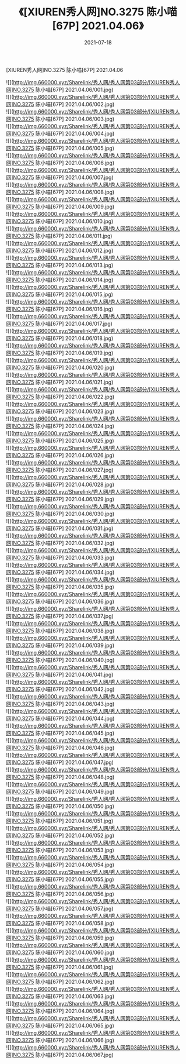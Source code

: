 ﻿---
layout: post
title:  《[XIUREN秀人网]NO.3275 陈小喵[67P] 2021.04.06》
date:   2021-07-18
img: http://img.660000.xyz/Sharelink/秀人网/秀人网第03部分/[XIUREN秀人网]NO.3275 陈小喵[67P] 2021.04.06/000.jpg
categories: [美女, 清纯, 唯美]
---

[XIUREN秀人网]NO.3275 陈小喵[67P] 2021.04.06

  ![](http://img.660000.xyz/Sharelink/秀人网/秀人网第03部分/[XIUREN秀人网]NO.3275 陈小喵[67P] 2021.04.06/001.jpg) <br> ![](http://img.660000.xyz/Sharelink/秀人网/秀人网第03部分/[XIUREN秀人网]NO.3275 陈小喵[67P] 2021.04.06/002.jpg) <br> ![](http://img.660000.xyz/Sharelink/秀人网/秀人网第03部分/[XIUREN秀人网]NO.3275 陈小喵[67P] 2021.04.06/003.jpg) <br> ![](http://img.660000.xyz/Sharelink/秀人网/秀人网第03部分/[XIUREN秀人网]NO.3275 陈小喵[67P] 2021.04.06/004.jpg) <br> ![](http://img.660000.xyz/Sharelink/秀人网/秀人网第03部分/[XIUREN秀人网]NO.3275 陈小喵[67P] 2021.04.06/005.jpg) <br> ![](http://img.660000.xyz/Sharelink/秀人网/秀人网第03部分/[XIUREN秀人网]NO.3275 陈小喵[67P] 2021.04.06/006.jpg) <br> ![](http://img.660000.xyz/Sharelink/秀人网/秀人网第03部分/[XIUREN秀人网]NO.3275 陈小喵[67P] 2021.04.06/007.jpg) <br> ![](http://img.660000.xyz/Sharelink/秀人网/秀人网第03部分/[XIUREN秀人网]NO.3275 陈小喵[67P] 2021.04.06/008.jpg) <br> ![](http://img.660000.xyz/Sharelink/秀人网/秀人网第03部分/[XIUREN秀人网]NO.3275 陈小喵[67P] 2021.04.06/009.jpg) <br> ![](http://img.660000.xyz/Sharelink/秀人网/秀人网第03部分/[XIUREN秀人网]NO.3275 陈小喵[67P] 2021.04.06/010.jpg) <br> ![](http://img.660000.xyz/Sharelink/秀人网/秀人网第03部分/[XIUREN秀人网]NO.3275 陈小喵[67P] 2021.04.06/011.jpg) <br> ![](http://img.660000.xyz/Sharelink/秀人网/秀人网第03部分/[XIUREN秀人网]NO.3275 陈小喵[67P] 2021.04.06/012.jpg) <br> ![](http://img.660000.xyz/Sharelink/秀人网/秀人网第03部分/[XIUREN秀人网]NO.3275 陈小喵[67P] 2021.04.06/013.jpg) <br> ![](http://img.660000.xyz/Sharelink/秀人网/秀人网第03部分/[XIUREN秀人网]NO.3275 陈小喵[67P] 2021.04.06/014.jpg) <br> ![](http://img.660000.xyz/Sharelink/秀人网/秀人网第03部分/[XIUREN秀人网]NO.3275 陈小喵[67P] 2021.04.06/015.jpg) <br> ![](http://img.660000.xyz/Sharelink/秀人网/秀人网第03部分/[XIUREN秀人网]NO.3275 陈小喵[67P] 2021.04.06/016.jpg) <br> ![](http://img.660000.xyz/Sharelink/秀人网/秀人网第03部分/[XIUREN秀人网]NO.3275 陈小喵[67P] 2021.04.06/017.jpg) <br> ![](http://img.660000.xyz/Sharelink/秀人网/秀人网第03部分/[XIUREN秀人网]NO.3275 陈小喵[67P] 2021.04.06/018.jpg) <br> ![](http://img.660000.xyz/Sharelink/秀人网/秀人网第03部分/[XIUREN秀人网]NO.3275 陈小喵[67P] 2021.04.06/019.jpg) <br> ![](http://img.660000.xyz/Sharelink/秀人网/秀人网第03部分/[XIUREN秀人网]NO.3275 陈小喵[67P] 2021.04.06/020.jpg) <br> ![](http://img.660000.xyz/Sharelink/秀人网/秀人网第03部分/[XIUREN秀人网]NO.3275 陈小喵[67P] 2021.04.06/021.jpg) <br> ![](http://img.660000.xyz/Sharelink/秀人网/秀人网第03部分/[XIUREN秀人网]NO.3275 陈小喵[67P] 2021.04.06/022.jpg) <br> ![](http://img.660000.xyz/Sharelink/秀人网/秀人网第03部分/[XIUREN秀人网]NO.3275 陈小喵[67P] 2021.04.06/023.jpg) <br> ![](http://img.660000.xyz/Sharelink/秀人网/秀人网第03部分/[XIUREN秀人网]NO.3275 陈小喵[67P] 2021.04.06/024.jpg) <br> ![](http://img.660000.xyz/Sharelink/秀人网/秀人网第03部分/[XIUREN秀人网]NO.3275 陈小喵[67P] 2021.04.06/025.jpg) <br> ![](http://img.660000.xyz/Sharelink/秀人网/秀人网第03部分/[XIUREN秀人网]NO.3275 陈小喵[67P] 2021.04.06/026.jpg) <br> ![](http://img.660000.xyz/Sharelink/秀人网/秀人网第03部分/[XIUREN秀人网]NO.3275 陈小喵[67P] 2021.04.06/027.jpg) <br> ![](http://img.660000.xyz/Sharelink/秀人网/秀人网第03部分/[XIUREN秀人网]NO.3275 陈小喵[67P] 2021.04.06/028.jpg) <br> ![](http://img.660000.xyz/Sharelink/秀人网/秀人网第03部分/[XIUREN秀人网]NO.3275 陈小喵[67P] 2021.04.06/029.jpg) <br> ![](http://img.660000.xyz/Sharelink/秀人网/秀人网第03部分/[XIUREN秀人网]NO.3275 陈小喵[67P] 2021.04.06/030.jpg) <br> ![](http://img.660000.xyz/Sharelink/秀人网/秀人网第03部分/[XIUREN秀人网]NO.3275 陈小喵[67P] 2021.04.06/031.jpg) <br> ![](http://img.660000.xyz/Sharelink/秀人网/秀人网第03部分/[XIUREN秀人网]NO.3275 陈小喵[67P] 2021.04.06/032.jpg) <br> ![](http://img.660000.xyz/Sharelink/秀人网/秀人网第03部分/[XIUREN秀人网]NO.3275 陈小喵[67P] 2021.04.06/033.jpg) <br> ![](http://img.660000.xyz/Sharelink/秀人网/秀人网第03部分/[XIUREN秀人网]NO.3275 陈小喵[67P] 2021.04.06/034.jpg) <br> ![](http://img.660000.xyz/Sharelink/秀人网/秀人网第03部分/[XIUREN秀人网]NO.3275 陈小喵[67P] 2021.04.06/035.jpg) <br> ![](http://img.660000.xyz/Sharelink/秀人网/秀人网第03部分/[XIUREN秀人网]NO.3275 陈小喵[67P] 2021.04.06/036.jpg) <br> ![](http://img.660000.xyz/Sharelink/秀人网/秀人网第03部分/[XIUREN秀人网]NO.3275 陈小喵[67P] 2021.04.06/037.jpg) <br> ![](http://img.660000.xyz/Sharelink/秀人网/秀人网第03部分/[XIUREN秀人网]NO.3275 陈小喵[67P] 2021.04.06/038.jpg) <br> ![](http://img.660000.xyz/Sharelink/秀人网/秀人网第03部分/[XIUREN秀人网]NO.3275 陈小喵[67P] 2021.04.06/039.jpg) <br> ![](http://img.660000.xyz/Sharelink/秀人网/秀人网第03部分/[XIUREN秀人网]NO.3275 陈小喵[67P] 2021.04.06/040.jpg) <br> ![](http://img.660000.xyz/Sharelink/秀人网/秀人网第03部分/[XIUREN秀人网]NO.3275 陈小喵[67P] 2021.04.06/041.jpg) <br> ![](http://img.660000.xyz/Sharelink/秀人网/秀人网第03部分/[XIUREN秀人网]NO.3275 陈小喵[67P] 2021.04.06/042.jpg) <br> ![](http://img.660000.xyz/Sharelink/秀人网/秀人网第03部分/[XIUREN秀人网]NO.3275 陈小喵[67P] 2021.04.06/043.jpg) <br> ![](http://img.660000.xyz/Sharelink/秀人网/秀人网第03部分/[XIUREN秀人网]NO.3275 陈小喵[67P] 2021.04.06/044.jpg) <br> ![](http://img.660000.xyz/Sharelink/秀人网/秀人网第03部分/[XIUREN秀人网]NO.3275 陈小喵[67P] 2021.04.06/045.jpg) <br> ![](http://img.660000.xyz/Sharelink/秀人网/秀人网第03部分/[XIUREN秀人网]NO.3275 陈小喵[67P] 2021.04.06/046.jpg) <br> ![](http://img.660000.xyz/Sharelink/秀人网/秀人网第03部分/[XIUREN秀人网]NO.3275 陈小喵[67P] 2021.04.06/047.jpg) <br> ![](http://img.660000.xyz/Sharelink/秀人网/秀人网第03部分/[XIUREN秀人网]NO.3275 陈小喵[67P] 2021.04.06/048.jpg) <br> ![](http://img.660000.xyz/Sharelink/秀人网/秀人网第03部分/[XIUREN秀人网]NO.3275 陈小喵[67P] 2021.04.06/049.jpg) <br> ![](http://img.660000.xyz/Sharelink/秀人网/秀人网第03部分/[XIUREN秀人网]NO.3275 陈小喵[67P] 2021.04.06/050.jpg) <br> ![](http://img.660000.xyz/Sharelink/秀人网/秀人网第03部分/[XIUREN秀人网]NO.3275 陈小喵[67P] 2021.04.06/051.jpg) <br> ![](http://img.660000.xyz/Sharelink/秀人网/秀人网第03部分/[XIUREN秀人网]NO.3275 陈小喵[67P] 2021.04.06/052.jpg) <br> ![](http://img.660000.xyz/Sharelink/秀人网/秀人网第03部分/[XIUREN秀人网]NO.3275 陈小喵[67P] 2021.04.06/053.jpg) <br> ![](http://img.660000.xyz/Sharelink/秀人网/秀人网第03部分/[XIUREN秀人网]NO.3275 陈小喵[67P] 2021.04.06/054.jpg) <br> ![](http://img.660000.xyz/Sharelink/秀人网/秀人网第03部分/[XIUREN秀人网]NO.3275 陈小喵[67P] 2021.04.06/055.jpg) <br> ![](http://img.660000.xyz/Sharelink/秀人网/秀人网第03部分/[XIUREN秀人网]NO.3275 陈小喵[67P] 2021.04.06/056.jpg) <br> ![](http://img.660000.xyz/Sharelink/秀人网/秀人网第03部分/[XIUREN秀人网]NO.3275 陈小喵[67P] 2021.04.06/057.jpg) <br> ![](http://img.660000.xyz/Sharelink/秀人网/秀人网第03部分/[XIUREN秀人网]NO.3275 陈小喵[67P] 2021.04.06/058.jpg) <br> ![](http://img.660000.xyz/Sharelink/秀人网/秀人网第03部分/[XIUREN秀人网]NO.3275 陈小喵[67P] 2021.04.06/059.jpg) <br> ![](http://img.660000.xyz/Sharelink/秀人网/秀人网第03部分/[XIUREN秀人网]NO.3275 陈小喵[67P] 2021.04.06/060.jpg) <br> ![](http://img.660000.xyz/Sharelink/秀人网/秀人网第03部分/[XIUREN秀人网]NO.3275 陈小喵[67P] 2021.04.06/061.jpg) <br> ![](http://img.660000.xyz/Sharelink/秀人网/秀人网第03部分/[XIUREN秀人网]NO.3275 陈小喵[67P] 2021.04.06/062.jpg) <br> ![](http://img.660000.xyz/Sharelink/秀人网/秀人网第03部分/[XIUREN秀人网]NO.3275 陈小喵[67P] 2021.04.06/063.jpg) <br> ![](http://img.660000.xyz/Sharelink/秀人网/秀人网第03部分/[XIUREN秀人网]NO.3275 陈小喵[67P] 2021.04.06/064.jpg) <br> ![](http://img.660000.xyz/Sharelink/秀人网/秀人网第03部分/[XIUREN秀人网]NO.3275 陈小喵[67P] 2021.04.06/065.jpg) <br> ![](http://img.660000.xyz/Sharelink/秀人网/秀人网第03部分/[XIUREN秀人网]NO.3275 陈小喵[67P] 2021.04.06/066.jpg) <br> ![](http://img.660000.xyz/Sharelink/秀人网/秀人网第03部分/[XIUREN秀人网]NO.3275 陈小喵[67P] 2021.04.06/067.jpg) <br>